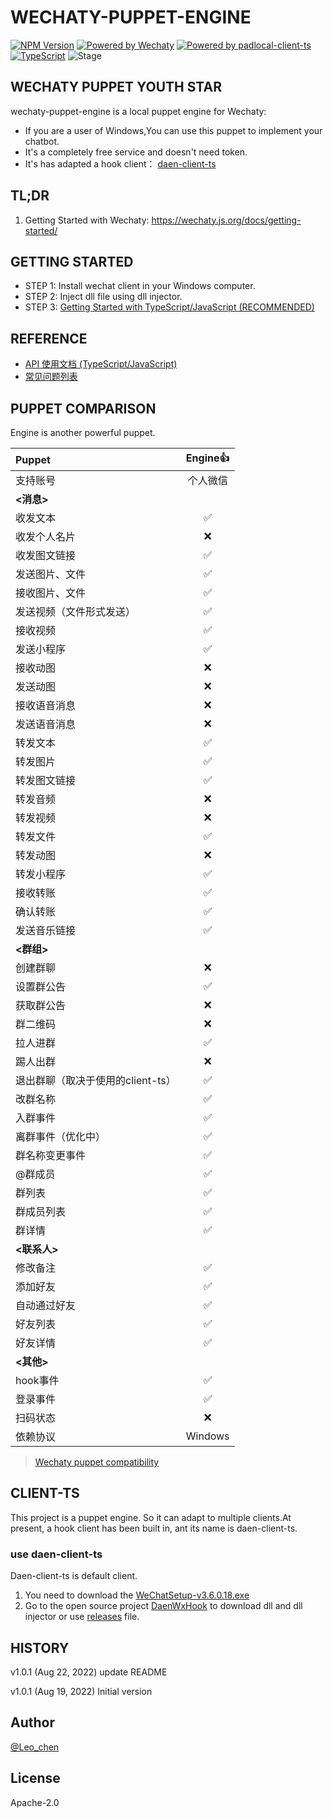 # WECHATY-PUPPET-ENGINE

[![NPM Version](https://badge.fury.io/js/wechaty-puppet-engine.svg)](https://www.npmjs.com/package/wechaty-puppet-engine)
[![Powered by Wechaty](https://img.shields.io/badge/Powered%20By-Wechaty-brightgreen.svg)](https://github.com/wechaty/wechaty)
[![Powered by padlocal-client-ts](https://img.shields.io/badge/Powered%20By-daen--client--ts-brightgreen)](https://github.com/leochen-g/daen-client-ts)
[![TypeScript](https://img.shields.io/badge/%3C%2F%3E-TypeScript-blue.svg)](https://www.typescriptlang.org/)
![Stage](https://img.shields.io/badge/Stage-beta-yellow)

## WECHATY PUPPET YOUTH STAR

wechaty-puppet-engine is a local puppet engine for Wechaty:

- If you are a user of Windows,You can use this puppet to implement your chatbot.
- It's a completely free service and doesn't need token.
- It's has adapted a hook client： [daen-client-ts](https://github.com/leochen-g/daen-client-ts)

## TL;DR

1. Getting Started with Wechaty: <https://wechaty.js.org/docs/getting-started/>

## GETTING STARTED

- STEP 1: Install wechat client in your Windows computer.
- STEP 2: Inject dll file using dll injector.
- STEP 3: [Getting Started with TypeScript/JavaScript (RECOMMENDED)](https://github.com/leochen-g/wechaty-puppet-engine/wiki/Getting-Started-with-TypeScript-Javascript)

## REFERENCE

- [API 使用文档 (TypeScript/JavaScript)](https://github.com/leochen-g/puppet-engine/wiki/Getting-Started-with-TypeScript-Javascript)
- [常见问题列表](https://github.com/leochen-g/puppet-engine/wiki/%E5%B8%B8%E8%A7%81%E9%97%AE%E9%A2%98%E5%88%97%E8%A1%A8)

## PUPPET COMPARISON

Engine is another powerful puppet.

Puppet|Engine👍
:---|:---:
支持账号|个人微信
**<消息>**|
收发文本|✅
收发个人名片|❌
收发图文链接|✅
发送图片、文件|✅
接收图片、文件|✅
发送视频（文件形式发送）|✅
接收视频|✅
发送小程序|✅
接收动图|❌
发送动图|❌
接收语音消息|❌
发送语音消息|❌
转发文本|✅
转发图片|✅
转发图文链接|✅
转发音频|❌
转发视频|❌
转发文件|✅
转发动图|❌
转发小程序|✅
接收转账|✅
确认转账|✅
发送音乐链接|✅
**<群组>**|
创建群聊|❌
设置群公告|✅
获取群公告|❌
群二维码|❌
拉人进群|✅
踢人出群|❌
退出群聊（取决于使用的client-ts）|✅
改群名称|✅
入群事件|✅
离群事件（优化中）|✅
群名称变更事件|✅
@群成员|✅
群列表|✅
群成员列表|✅
群详情|✅
**<联系人>**|
修改备注|✅
添加好友|✅
自动通过好友|✅
好友列表|✅
好友详情|✅
**<其他>**|
hook事件|✅
登录事件|✅
扫码状态|❌
依赖协议|Windows

> [Wechaty puppet compatibility](https://github.com/wechaty/wechaty-puppet/wiki/Compatibility)

## CLIENT-TS

This project is a puppet engine. So it can adapt to multiple clients.At present, a hook client has been built in, ant its name is daen-client-ts.

### use daen-client-ts

Daen-client-ts is default client.

1. You need to download the [WeChatSetup-v3.6.0.18.exe](https://github.com/leochen-g/puppet-engine/releases)
2. Go to the open source project [DaenWxHook](https://gitee.com/daenmax/pc-wechat-hook-http-api/tree/master/DaenWxHook) to download dll and dll injector or use [releases](https://github.com/leochen-g/puppet-engine/releases) file.

## HISTORY

v1.0.1 (Aug 22, 2022)
update README

v1.0.1 (Aug 19, 2022)
Initial version

## Author

[@Leo_chen](https://github.com/leochen-g)

## License

Apache-2.0
